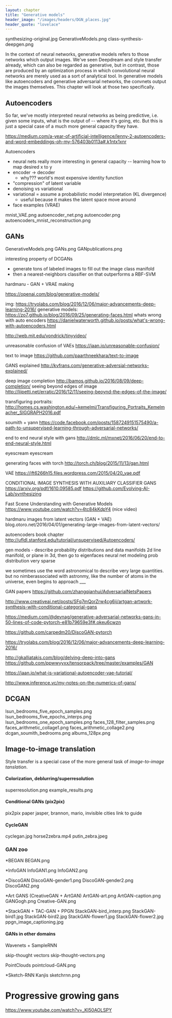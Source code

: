 ```yaml
---
layout: chapter
title: "Generative models"
header_image: "/images/headers/DGN_places.jpg"
header_quote: "lovelace"
---
```


synthesizing-original.jpg
GenerativeModels.png
class-synthesis-deepgen.png


In the context of neural networks, generative models refers to those networks which output images. We've seen Deepdream and style transfer already, which can also be regarded as generative, but in contrast, those are produced by an optimization process in which convolutional neural networks are merely used as a sort of analytical tool. In generative models like autoencoders and generative adversarial networks, the convnets output the images themselves. This chapter will look at those two specifically.

## Autoencoders

So far, we've mostly interpreted neural networks as being predictive, i.e. given some inputs, what is the output of  -- where it's going, etc. But this is just a special case of a much more general capacity they have. 

https://medium.com/a-year-of-artificial-intelligence/lenny-2-autoencoders-and-word-embeddings-oh-my-576403b0113a#.k1ntx1xnr

Autoencoders
 - neural nets really more interesting in general capacity -- learning how to map desired x to y
 - encoder -> decoder
   - why???  world's most expensive identity function
 - "compression" of latent variable
 - denoising vs variational
 - variational = assume a probabilistic model interpretation (KL divergence)
   - useful because it makes the latent space move around
 - face examples (VRAE)



mnist_VAE.png
autoencoder_net.png
autoencoder.png
autoencoders_mnist_reconstruction.png

 
## GANs
GenerativeModels.png
GANs.png
GANpublications.png

interesting property of DCGANs
 - generate tons of labeled images to fill out the image class manifold
 - then a nearest-neighbors classifier on that outperforms a RBF-SVM


hardmaru - GAN + VRAE making

https://openai.com/blog/generative-models/

img: https://tryolabs.com/blog/2016/12/06/major-advancements-deep-learning-2016/
generative models: https://zo7.github.io/blog/2016/09/25/generating-faces.html
whats wrong with auto encoders https://danielwaterworth.github.io/posts/what's-wrong-with-autoencoders.html

http://web.mit.edu/vondrick/tinyvideo/

unreasonable confusion of VAEs https://jaan.io/unreasonable-confusion/

text to image https://github.com/paarthneekhara/text-to-image

GANS explained http://kvfrans.com/generative-adversial-networks-explained/

deep image completion http://bamos.github.io/2016/08/09/deep-completion/
seeing beyond edges of image http://liipetti.net/erratic/2016/12/11/seeing-beoynd-the-edges-of-the-image/

transfiguring portraits: http://homes.cs.washington.edu/~kemelmi/Transfiguring_Portraits_Kemelmacher_SIGGRAPH2016.pdf

soumith + yann https://code.facebook.com/posts/1587249151575490/a-path-to-unsupervised-learning-through-adversarial-networks/

end to end neural style with gans http://dmlc.ml/mxnet/2016/06/20/end-to-end-neural-style.html

eyescream eyescream

generating faces with torch http://torch.ch/blog/2015/11/13/gan.html

VAE https://ift6266h15.files.wordpress.com/2015/04/20_vae.pdf

CONDITIONAL IMAGE SYNTHESIS WITH AUXILIARY CLASSIFIER GANS https://arxiv.org/pdf/1610.09585.pdf
https://github.com/Evolving-AI-Lab/synthesizing

Fast Scene Understanding with Generative Models https://www.youtube.com/watch?v=4tc84kKdpY4 (nice video)

hardmaru images from latent vectors (GAN + VAE) blog.otoro.net/2016/04/01/generating-large-images-from-latent-vectors/

autoencoders book chapter http://ufldl.stanford.edu/tutorial/unsupervised/Autoencoders/

gen models -
describe probability distributions and data manifolds
2d line manifold, or plane in 3d, then go to eigenfaces
neural net modeling prob distribution
very sparse

we sometimes use the word astronomical to describe very large quantities. but no nimberassociated with astronmy, like the number of atoms in the universe, even begins to approach ___

GAN papers https://github.com/zhangqianhui/AdversarialNetsPapers

http://www.creativeai.net/posts/SFq7mQorZrw4cg6ij/artgan-artwork-synthesis-with-conditional-categorial-gans


https://medium.com/@devnag/generative-adversarial-networks-gans-in-50-lines-of-code-pytorch-e81b79659e3f#.okeu6cwzn

https://github.com/carpedm20/DiscoGAN-pytorch

https://tryolabs.com/blog/2016/12/06/major-advancements-deep-learning-2016/


http://gkalliatakis.com/blog/delving-deep-into-gans
https://github.com/ppwwyyxx/tensorpack/tree/master/examples/GAN

https://jaan.io/what-is-variational-autoencoder-vae-tutorial/

http://www.inference.vc/my-notes-on-the-numerics-of-gans/


## DCGAN

lsun_bedrooms_five_epoch_samples.png
lsun_bedrooms_five_epochs_interps.png
lsun_bedrooms_one_epoch_samples.png
faces_128_filter_samples.png
faces_arithmetic_collage1.png
faces_arithmetic_collage2.png
dcgan_soumith_bedrooms.png
albums_128px.png


## Image-to-image translation

Style transfer is a special case of the more general task of _image-to-image tanslation_.

#### Colorization, deblurring/superresolution
superresolution.png
example_results.png

#### Conditional GANs (pix2pix)

pix2pix paper
jasper, brannon, mario, invisible cities
link to guide

#### CycleGAN

cyclegan.jpg
horse2zebra.mp4
putin_zebra.jpeg

### GAN zoo

*BEGAN
BEGAN.png

*InfoGAN
InfoGAN1.png
InfoGAN2.png

*DiscoGAN
DiscoGAN-gender1.png
DiscoGAN-gender2.png
DiscoGAN2.png

*Art GANS (CreativeGAN + ArtGAN)
ArtGAN-art.png
ArtGAN-caption.png
GANGogh.png
Creative-GAN.png

*StackGAN + TAC-GAN + PPGN
StackGAN-bird_interp.png
StackGAN-bird1.jpg
StackGAN-bird2.jpg
StackGAN-flower1.jpg
StackGAN-flower2.jpg
ppgn_image_captioning.jpg


#### GANs in other domains

Wavenets + SampleRNN

skip-thought vectors
skip-thought-vectors.png

PointClouds
pointcloud-GAN.png

*Sketch-RNN
Kanjis
sketchrnn.png



# Progressive growing gans
https://www.youtube.com/watch?v=_KI50AOLSPY